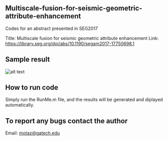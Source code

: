 ## Multiscale-fusion-for-seismic-geometric-attribute-enhancement
Codes for an abstract presented in SEG2017

Title: Multiscale fusion for seismic geometric attribute enhancement
Link: https://library.seg.org/doi/abs/10.1190/segam2017-17750698.1

## Sample result
![alt text](https://github.com/olivesgatech/Multiscale-fusion-for-seismic-geometric-attribute-enhancement/blob/master/Figures/figure1.png)

## How to run code 
Simply run the RunMe.m file, and the results will be generated and diplayed automatically. 


## To report any bugs contact the author
Email: motaz@gatech.edu
